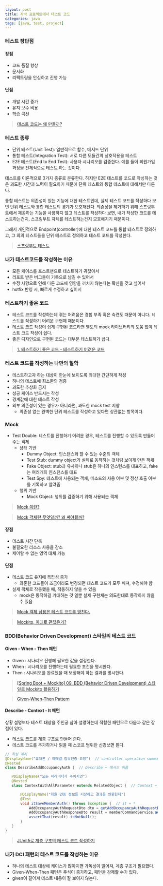 ```yaml
---
layout: post
title: 자바 프로젝트에서 테스트 코드 
categories: java
tags: [java, test, project]
---
```


### 테스트 장단점

#### 장점

- 코드 품질 향상
- 문서화
- 리팩토링을 안심하고 진행 가능

#### 단점

- 개발 시간 증가
- 유지 보수 비용
- 학습 곡선 

> [테스트 코드는 왜 만들까?](https://yozm.wishket.com/magazine/detail/1964/)

### 테스트 종류

- 단위 테스트(Unit Test): 일반적으로 함수, 메서드 단위
- 통합 테스트(Integration Test): 서로 다른 모듈간의 상호작용을 테스트
- E2E 테스트(End to End Test): 사용자 시나리오를 검증한다. 예를 들어 회원가입 과정을 전체적으로 테스트 하는 것이다.

테스트를 이론적으로 3가지 종류로 분류한다. 하지만 E2E 테스트를 코드로 작성하는 것은 과도한 시간과 노력이 필요하기 때문에 단위 테스트와 통합 테스트에 대해서만 다룬다. 

통합 테스트는 의존성이 있는 기능에 대한 테스트인데, 실제 테스트 코드를 작성하다 보면 단위 테스트와 통합 테스트의 경계가 모호해진다. 의존성을 제거하기 위해 스프링부트에서 제공하는 기능을 사용하지 않고 테스트를 작성하다 보면, 내가 작성한 코드를 테스트하는건지, 스프링부트 자체를 테스트하는건지 모호해지기 때문이다.

그래서 개인적으로 Endpoint(controller)에 대한 테스트 코드를 통합 테스트로 정의하고, 그 외의 테스트들을 단위 테스트로 정의하고 테스트 코드를 작성한다.

> [스프링부트 테스트](https://brunch.co.kr/@springboot/207)

### 내가 테스트코드를 작성하는 이유

- 모든 케이스를 포스트맨으로 테스트하기 귀찮아서
- 리포트 받은 버그들이 기록으로 남길 수 있어서
- 수정 사항으로 인해 다른 코드에 영향을 끼치지 않는다는 확신을 갖고 싶어서
- hotfix 반영 시, 빠르게 수정하고 싶어서


### 테스트하기 좋은 코드

- 테스트 코드를 작성하는데 겪는 어려움은 경험 부족 혹은 숙련도 때문이 아니다. 테스트를 작성하기 어려운 구현체 때문이다.
- 테스트 코드 작성이 쉽게 구현된 코드라면 별도의 mock 라이브러리의 도움 없이 테스트 코드 작성이 쉽다.
- 좋은 디자인으로 구현된 코드는 대부분 테스트하기 쉽다.

> [1. 테스트하기 좋은 코드 - 테스트하기 어려운 코드](https://jojoldu.tistory.com/674)

### 테스트 코드를 작성하는 나만의 철학

- 테스트하고자 하는 대상이 한눈에 보이도록 최대한 간단하게 작성
- 하나의 테스트에 최소한의 검증
- 과도한 추상화 금지  
- 성공 케이스 반드시는 작성
- 경계값에 대한 테스트 작성
- 외부 의존성이 있는 경우가 아니라면, 과도한 mock test 지양
  - 의존성 없는 완벽한 단위 테스트를 작성하고 있다면 상관없는 항목이다. 

### Mock

- Test Double: 테스트를 진행하기 어려운 경우, 테스트를 진행할 수 있도록 만들어 주는 객체
  - 상태 기반
    - Dummy Object: 인스턴스화 할 수 있는 수준의 객체
    - Test Stub: dummy object가 실제로 동작하는 것처럼 보이게 만든 객체
    - Fake Object: stub과 유사하나 stub은 하나의 인스턴스를 대표하고, fake는 여러개의 인스턴스를 대표
    - Test Spy: 테스트에 사용되는 객체, 메소드의 사용 여부 및 정상 호출 여부를 기록하고 알려줌 
  - 행위 기반 
    - Mock Object: 행위를 검증하기 위해 사용되는 객체

> [Mock 이란?](https://velog.io/@ejung803/Mock-%EC%9D%B4%EB%9E%80)

> [Mock 객체란 무엇일까? 왜 써야될까?](https://happy-coding-day.tistory.com/entry/Mock-%EA%B0%9D%EC%B2%B4%EB%9E%80-%EB%AC%B4%EC%97%87%EC%9D%BC%EA%B9%8C-%EC%99%9C-%EC%8D%A8%EC%95%BC%EB%90%A0%EA%B9%8C)

#### 장점

- 테스트 시간 단축
- 불필요한 리소스 사용을 감소
- 제어할 수 없는 영역 대체 가능

#### 단점

- 테스트 코드 유지에 복잡성 증가
  - 의존한 코드들이 조금이라도 변경되면 테스트 코드가 모두 깨져, 수정해야 함
- 실제 객체로 작동했을 때, 작동하지 않을 수 있음
  - mock은 동작하길 기대하는 것 일뿐 실제 구현체는 의도한대로 동작하지 않을 수 있음

> [Mock 객체 남용은 테스트 코드를 망친다.](https://medium.com/@chanhyeonglee/mock-%EA%B0%9D%EC%B2%B4-%EB%82%A8%EC%9A%A9%EC%9D%80-%ED%85%8C%EC%8A%A4%ED%8A%B8-%EC%BD%94%EB%93%9C%EB%A5%BC-%EB%A7%9D%EC%B9%9C%EB%8B%A4-f38129e5d40a)

> [Mockito, 이대로 괜찮은가?](https://tecoble.techcourse.co.kr/post/2020-10-16-is-ok-mockito/)



### BDD(Behavior Driven Development) 스타일의 테스트 코드

#### Given - When - Then 패턴

- Given : 시나리오 진행에 필요한 값을 설정한다.
- When : 시나리오를 진행하는데 필요한 조건을 명시한다.
- Then : 시나리오를 완료했을 때 보장해야 하는 결과를 명시한다.

> [[Spring Boot + Mockito] 09. BDD (Behavior Driven Development) 스타일로 Mockito 활용하기](https://wiki.yowu.dev/ko/dev/Mockito/Spring-Boot-Mockito-Series/9-Using-Mockito-in-BDD-style)

> [Given-When-Then Pattern](https://brunch.co.kr/@springboot/292)

#### Describe - Context - It 패턴

상황 설명보다 테스트 대상을 주인공 삼아 설명하는데 적합한 패턴으로 다음과 같은 장점이 있다.

- 테스트 코드를 계층 구조로 만들어 준다.
- 테스트 코드를 추가하거나 읽을 때 스코프 범위만 신경쓰면 된다.

```java
// 작성 예시
@DisplayName("휴대폰 / 이메일 점유인증 요청")  // controller operation summary
@Nested
class DescribeAddOccupancyAuth {  // Describe + 메서드 이름

   @DisplayName("모든 파라미터가 주어지면")
   @Nested
   class ContextWithAllParameter extends RelatedObject {  // Context + with/when+ *

       @DisplayName("회원 인증 정보를 저장하고 결과를 반환한다")
       @Test
       void itSaveMemberAuth() throws Exception {  // it + *
           AddOccupancyAuthRequestDto dto = getAddOccupancyAuthRequestDtoObj(AuthType.EMAIL, "");
           AddOccupancyAuthResponseDto result = memberCommandService.addOccupancyAuth(dto);
           assertThat(result).isNotNull();
       }
   }
}
```

> [JUnit5로 계층 구조의 테스트 코드 작성하기](https://johngrib.github.io/wiki/junit5-nested/)


### 내가 DCI 패턴의 테스트 코드를 작성하는 이유

- 하나의 테스트 대상에 케이스가 많아지면 가독성이 떨어져, 계층 구조가 필요했다.
- Given-When-Then 패턴은 주석이 증가하고, 패턴을 강제할 수가 없다. 
- given이 길어져 테스트 내용이 잘 보이지 않는다.
